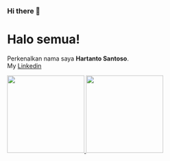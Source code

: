 ### Hi there 👋

# Halo semua! 

Perkenalkan nama saya **Hartanto Santoso**.\
My [Linkedin](https://www.linkedin.com/in/hartanto-santoso-8048ab1a3/)

<p align="left">
<a href="https://github.com/hartantosantoso7">
  <img height="180em" src="https://github-readme-stats-eight-theta.vercel.app/api?username=hartantosantoso7&show_icons=true&theme=algolia&include_all_commits=true&count_private=true"/>
  <img height="180em" src="https://github-readme-stats-eight-theta.vercel.app/api/top-langs/?username=hartantosantoso7&layout=compact&langs_count=8&theme=algolia"/>
</a>
</p>
<!--
**hartantosantoso7/hartantosantoso7** is a ✨ _special_ ✨ repository because its `README.md` (this file) appears on your GitHub profile.

Here are some ideas to get you started:

- 🔭 I’m currently working on ...
- 🌱 I’m currently learning ...
- 👯 I’m looking to collaborate on ...
- 🤔 I’m looking for help with ...
- 💬 Ask me about ...
- 📫 How to reach me: ...
- 😄 Pronouns: ...
- ⚡ Fun fact: ...
-->
